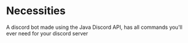 # Necessities
A discord bot made using the Java Discord API, has all commands you'll ever need for your discord server
